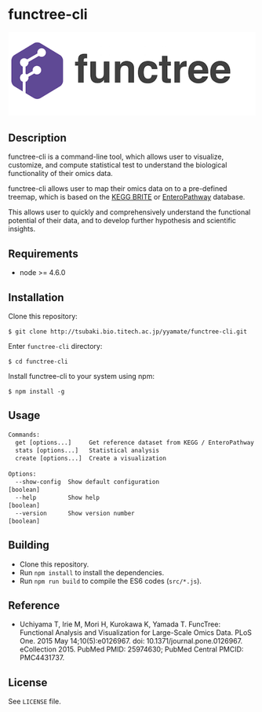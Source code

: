 # functree-cli
![functree-cli](docs/logo.png)

## Description
functree-cli is a command-line tool, which allows user to visualize, customize, and compute statistical test to understand the biological functionality of their omics data.

functree-cli allows user to map their omics data on to a pre-defined treemap, which is based on the [KEGG BRITE](http://www.genome.jp/kegg/brite.html) or [EnteroPathway](http://www.enteropathway.org/) database.

This allows user to quickly and comprehensively understand the functional potential of their data, and to develop further hypothesis and scientific insights.

## Requirements
- node >= 4.6.0

## Installation
Clone this repository:
```
$ git clone http://tsubaki.bio.titech.ac.jp/yyamate/functree-cli.git
```
Enter `functree-cli` directory:
```
$ cd functree-cli
```
Install functree-cli to your system using npm:
```
$ npm install -g
```

## Usage
```
Commands:
  get [options...]     Get reference dataset from KEGG / EnteroPathway
  stats [options...]   Statistical analysis
  create [options...]  Create a visualization

Options:
  --show-config  Show default configuration                            [boolean]
  --help         Show help                                             [boolean]
  --version      Show version number                                   [boolean]
```

## Building
- Clone this repository.
- Run `npm install` to install the dependencies.
- Run `npm run build` to compile the ES6 codes (`src/*.js`).


## Reference
- Uchiyama T, Irie M, Mori H, Kurokawa K, Yamada T. FuncTree: Functional Analysis and Visualization for Large-Scale Omics Data. PLoS One. 2015 May 14;10(5):e0126967. doi: 10.1371/journal.pone.0126967. eCollection 2015. PubMed PMID: 25974630; PubMed Central PMCID: PMC4431737.

## License
See `LICENSE` file.
